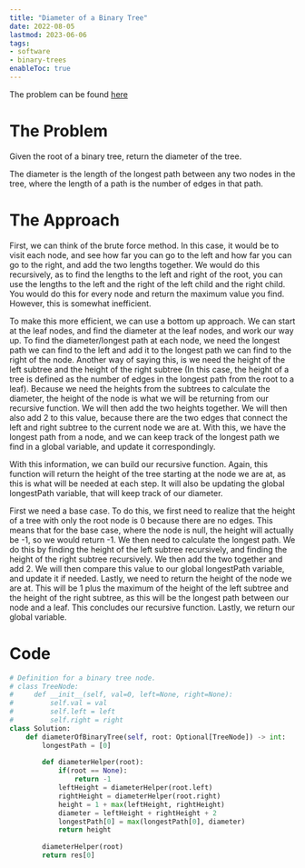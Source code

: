 ```yaml
---
title: "Diameter of a Binary Tree"
date: 2022-08-05
lastmod: 2023-06-06
tags:
- software
- binary-trees
enableToc: true
---
```


The problem can be found [here](https://leetcode.com/problems/diameter-of-binary-tree/)

# The Problem
Given the root of a binary tree, return the diameter of the tree.

The diameter is the length of the longest path between any two nodes in the tree, where the length of a path is the number of edges in that path.

# The Approach
First, we can think of the brute force method. In this case, it would be to visit each node, and see how far you can go to the left and how far you can go to the right, and add the two lengths together. We would do this recursively, as to find the lengths to the left and right of the root, you can use the lengths to the left and the right of the left child and the right child. You would do this for every node and return the maximum value you find. However, this is somewhat inefficient.

To make this more efficient, we can use a bottom up approach. We can start at the leaf nodes, and find the diameter at the leaf nodes, and work our way up. To find the diameter/longest path at each node, we need the longest path we can find to the left and add it to the longest path we can find to the right of the node. Another way of saying this, is we need the height of the left subtree and the height of the right subtree (In this case, the height of a tree is defined as the number of edges in the longest path from the root to a leaf). Because we need the heights from the subtrees to calculate the diameter, the height of the node is what we will be returning from our recursive function. We will then add the two heights together. We will then also add 2 to this value, because there are the two edges that connect the left and right subtree to the current node we are at. With this, we have the longest path from a node, and we can keep track of the longest path we find in a global variable, and update it correspondingly.

With this information, we can build our recursive function. Again, this function will return the height of the tree starting at the node we are at, as this is what will be needed at each step. It will also be updating the global longestPath variable, that will keep track of our diameter.

First we need a base case. To do this, we first need to realize that the height of a tree with only the root node is 0 because there are no edges. This means that for the base case, where the node is null, the height will actually be -1, so we would return -1. We then need to calculate the longest path. We do this by finding the height of the left subtree recursively, and finding the height of the right subtree recursively. We then add the two together and add 2. We will then compare this value to our global longestPath variable, and update it if needed. Lastly, we need to return the height of the node we are at. This will be 1 plus the maximum of the height of the left subtree and the height of the right subtree, as this will be the longest path between our node and a leaf. This concludes our recursive function. Lastly, we return our global variable.

# Code
```py
# Definition for a binary tree node.
# class TreeNode:
#     def __init__(self, val=0, left=None, right=None):
#         self.val = val
#         self.left = left
#         self.right = right
class Solution:
    def diameterOfBinaryTree(self, root: Optional[TreeNode]) -> int:
        longestPath = [0]
        
        def diameterHelper(root):
            if(root == None):
                return -1
            leftHeight = diameterHelper(root.left)
            rightHeight = diameterHelper(root.right)
            height = 1 + max(leftHeight, rightHeight)
            diameter = leftHeight + rightHeight + 2
            longestPath[0] = max(longestPath[0], diameter)
            return height
        
        diameterHelper(root)
        return res[0]
```